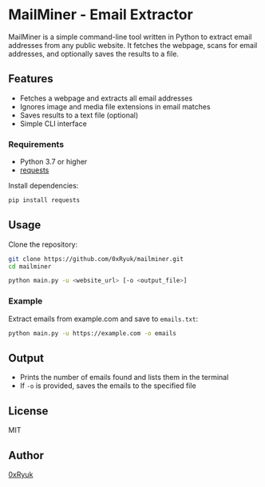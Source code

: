 # MailMiner - Email Extractor

MailMiner is a simple command-line tool written in Python to extract email addresses from any public website. It fetches the webpage, scans for email addresses, and optionally saves the results to a file.

## Features

- Fetches a webpage and extracts all email addresses
- Ignores image and media file extensions in email matches
- Saves results to a text file (optional)
- Simple CLI interface


### Requirements

- Python 3.7 or higher
- [requests](https://pypi.org/project/requests/)

Install dependencies:

```bash
pip install requests
```


## Usage

Clone the repository:

```bash
git clone https://github.com/0xRyuk/mailminer.git
cd mailminer
```

```bash
python main.py -u <website_url> [-o <output_file>]
```

### Example

Extract emails from example.com and save to `emails.txt`:

```bash
python main.py -u https://example.com -o emails
```

## Output

- Prints the number of emails found and lists them in the terminal
- If `-o` is provided, saves the emails to the specified file


## License

MIT

## Author

[0xRyuk](https://github.com/0xRyuk)
